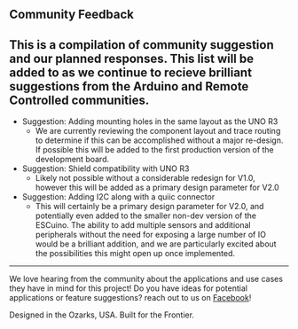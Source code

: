 ## Community Feedback

This is a compilation of community suggestion and our planned responses. This list will be added to as we continue to recieve brilliant suggestions from the Arduino and Remote Controlled communities.
---

- Suggestion: Adding mounting holes in the same layout as the UNO R3
    - We are currently reviewing the component layout and trace routing to determine if this can be accomplished without a major re-design. If possible this will be added to the first production version of the development board. 
- Suggestion: Shield compatibility with UNO R3
    - Likely not possible without a considerable redesign for V1.0, however this will be added as a primary design parameter for V2.0
- Suggestion: Adding I2C along with a quiic connector
    - This will certainly be a primary design parameter for V2.0, and potentially even added to the smaller non-dev version of the ESCuino. The ability to add multiple sensors and additional peripherals without the need for exposing a large number of IO would be a brilliant addition, and we are particularly excited about the possibilities this might open up once implemented.
---

We love hearing from the community about the applications and use cases they have in mind for this project! Do you have ideas for potential applications or feature suggestions? reach out to us on [Facebook](www.facebook.com/currendynamics)! 

Designed in the Ozarks, USA. Built for the Frontier. 
